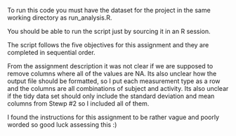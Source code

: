 To run this code you must have the dataset for the project in the same working directory as run_analysis.R.

You should be able to run the script just by sourcing it in an R session.

The script follows the five objectives for this assignment and they are completed in sequential order.

From the assignment description it was not clear if we are supposed to remove columns where all of the values are NA.  Its also unclear how the output file should be formatted, so I put each measurement type as a row and the columns are all combinations of subject and activity. Its also unclear if the tidy data set should only include the standard deviation and mean columns from Stewp #2 so I included all of them.

I found the instructions for this assignment to be rather vague and poorly worded so good luck assessing this :)
